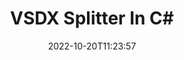 ---
############################# Static ############################
layout: "auto-gen-merger"
date: 2022-10-20T11:23:57
draft: false
otherformats: dot dotm dotx epub html mht mhtml odp ods odt one otp ott pdf pps ppsx

############################# Head ############################
head_title: "Split VSDX into Multiple Files in C#"
head_description: "Split a single VSDX file into several files based on page numbers, page intervals, even or odd pages using documents merger API."

############################# Header ############################
title: "VSDX Splitter In C#"
description: "Split VSDX with a few lines of .NET code."
bg_image: "https://cms.admin.containerize.com/templates/aspose/App_Themes/V3/images/bg/header1.png"
bg_overlay: false
button:
    enable: true
    icon: "fas fa-arrow-down"
    label: "Download Free Trial"
    link: "https://downloads.groupdocs.com/merger/net"

############################# SubMenu ############################
submenu:
    enable: true

    left:
        img_alt: "GroupDocs.Merger for .NET"
        image: "https://cms.admin.containerize.com/templates/groupdocs/images/product-logos/90x90-noborder/groupdocs-merger-net.png"
        product: "GroupDocs.Merger"
        platform: ".NET"

    middle:
        button:

            # button loop
            - link: "https://apireference.groupdocs.com/merger/net"
              text: "API Reference"

            # button loop
            - link: "https://github.com/groupdocs-merger"
              text: "Code Examples"

            # button loop
            - link: "https://products.groupdocs.app/merger/family"
              text: "Live Demos"

            # button loop
            - link: "https://purchase.groupdocs.com/pricing/merger/net"
              text: "Pricing"

    right:
        link_download: "https://downloads.groupdocs.com/merger"
        link_learn: "https://docs.groupdocs.com/merger/net"
        link_buy: "https://purchase.groupdocs.com"

############################# About ############################
about:
    enable: true
    title: "About GroupDocs.Merger for .NET API"
    content: |
        [GroupDocs.Merger for .NET](/bg/merger/net/) library offers a simple solution to safely merge & split between a wide range of document formats including PDF, Microsoft Office (Word, Excel, PowerPoint, OneNote), OpenDocument, HTML, images and many others within .NET applications. By adding just a few lines of the code, perform several document operations such as move, remove, rotate, swap, extract or change the orientation of pages within the documents. The documents merging API also supports previewing document pages as an image to analyse the document structure, formatting and content on the page.
        
        GroupDocs.Merger API is a right choice for corporate solutions which needs file splitting features. These APIs are well supported on all major operating systems and platforms including .NET Framework, .NET Standard, .NET Core, Mono.

############################# Steps ############################
steps:
    enable: true
    title_left: "Split VSDX File Pages in .NET"
    content_left: |
        [GroupDocs.Merger for .NET](/bg/merger/net/) makes it easy for C# developers to split a single VSDX file into multiple resultant files by implementing a few easy steps.
        
        * Initialize **SplitOptions** with output files path format.
        * Create new instance of **Merger** and pass source document path as a constructor parameter.
        * Call **Split** and pass **SplitOptions** object to save resultant documents.

    title_right: "System Requirements"
    content_right: |
        GroupDocs.Merger for .NET APIs are supported on all major platforms and operating systems. Before executing the code below, please make sure that you have the following prerequisites installed on your system.

        * Operating Systems: Microsoft Windows, Linux, MacOS
        * Development Environments: Visual Studio, Xamarin, MonoDevelop
        * Frameworks: .NET Framework, .NET Standard, .NET Core, Mono
        * Download the latest version of GroupDocs.Merger for .NET from [NuGet](https://www.nuget.org/packages/groupdocs.merger)
         
    code: |
     {{% merger/additional-styles %}}
     {{< merger/code-merger title="How to split VSDX files using C# example code">}}

        ```csharp    
        // Split VSDX file using GroupDocs.Merger API
        string filePath = "input.vsdx";
        string filePathOut = "output.vsdx";

        // Initialize SplitOptions class with output files path format
        SplitOptions splitOptions = new SplitOptions(filePathOut, new int[] { 3, 6, 8 });

        // Instantiate Merger with input VSDX document
        using (Merger merger = new Merger(filePath))
          {
            // Call Split method and pass SplitOptions object to save resultant documents
            merger.Split(splitOptions);
          }
        ```
     {{< /merger/code-merger >}}

############################# Demos ############################
demos:
    enable: true
    title: "Live Demos - Split VSDX File Online"
    content: |
       Split VSDX file right now by visiting [GroupDocs.Merger Live Demos](https://products.groupdocs.app/splitter/vsdx) website.
       The live demo has the following benefits.
        
############################# About Formats ############################
about_formats:
    enable: true

############################# More Formats ############################
more_formats:
    enable: true
    title: "Split File of Other Formats"
    content: |
        .NET documents merger & split API for file formats and images. Split some of the popular file formats as stated below.

############################# Back to top ###############################
back_to_top:
    enable: true
---